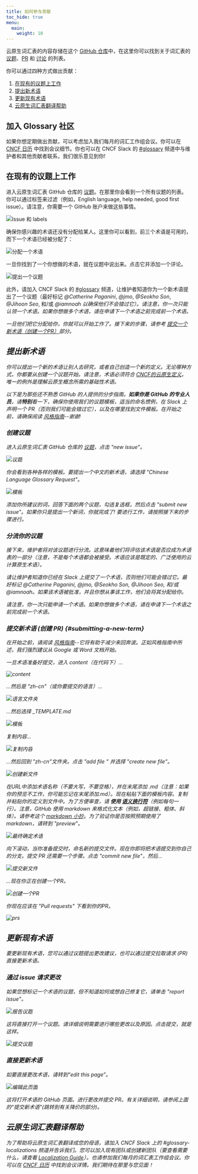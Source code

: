 ```yaml
---
title: 如何参与贡献
toc_hide: true
menu:
  main:
    weight: 10
---
```


云原生词汇表的内容存储在这个 [GitHub 仓库](https://github.com/cncf/glossary)中，在这里你可以找到关于词汇表的 [议题](https://github.com/cncf/glossary/issues)、[PR](https://github.com/cncf/glossary/pulls) 和 [讨论](https://github.com/cncf/glossary/discussions) 的列表。

你可以通过四种方式做出贡献：

1) [在现有的议题上工作](#在现有的议题上工作)
2) [提出新术语](#提出新术语)
3) [更新现有术语](#更新现有术语)
4) [云原生词汇表翻译帮助](#云原生词汇表翻译帮助)

## 加入 Glossary 社区 

如果你想定期做出贡献，可以考虑加入我们每月的词汇工作组会议。你可以在 [CNCF 日历](https://www.cncf.io/calendar/) 中找到会议细节。你也可以在 CNCF Slack 的 [#glossary](https://cloud-native.slack.com/archives/C02TX20MQBB) 频道中与维护者和其他贡献者联系，我们很乐意见到你! 

## 在现有的议题上工作

进入云原生词汇表 GitHub 仓库的 [议题](https://github.com/cncf/glossary/issues)。在那里你会看到一个所有议题的列表。你可以通过标签来过滤（例如，English language, help needed, good first issue）。请注意，你需要一个 GitHub 账户来做这些事情。

![Issue 和 labels](/images/how-to/issue-and-labels.png)

确保你感兴趣的术语还没有分配给某人。这里你可以看到，前三个术语是可用的，而下一个术语已经被分配了：

![分配一个术语](/images/how-to/howto-04.png)

一旦你找到了一个你想做的术语，就在议题中说出来。点击它并添加一个评论。

![提出一个议题](/images/how-to/claiming-an-issue.png)

此外，请加入 CNCF Slack 的 [#glossary](https://cloud-native.slack.com/archives/C02TX20MQBB) 频道，让维护者知道你为一个新术语提出了一个议题（最好标记 <em>@Catherine Paganini</em>, <em>@jmo</em>, <em>@Seokho Son</em>, <em>@Jihoon Seo</em>, 和/或 <em>@iamnoah<em> 以确保他们不会错过它）。请注意，你一次只能认领一个术语。如果你想做多个术语，请在申请下一个术语之前完成前一个术语。

一旦他们把它分配给你，你就可以开始工作了。接下来的步骤，请参考 [提交一个新术语（创建一个PR）](#submitting-a-new-term)部分。

## 提出新术语

你可以提出一个新的术语让别人去研究，或者自己创造一个新的定义。无论哪种方式，你都要从创建一个议题开始。请注意，术语必须符合 [CNCF的云原生定义](https://github.com/cncf/toc/blob/main/DEFINITION.md)。唯一的例外是理解云原生概念所需的基础性术语。

以下是为那些还不熟悉 GitHub 的人提供的分步指南。**如果你是 GitHub 的专业人员**，请**特别**看一下，确保你使用我们的议题模板，适当的命名惯例，在 Slack 上声明一个 PR（否则我们可能会错过它），以及在哪里找到文件模板。在开始之前，请确保阅读 [风格指南](/zh-cn/style-guide/)--谢谢! 

### 创建议题

进入云原生词汇表 GitHub 仓库的 [议题](https://github.com/cncf/glossary/issues)，点击 "new issue"。

![议题](/images/how-to/howto-01.png)

你会看到各种各样的模板。要提出一个中文的新术语，请选择 "Chinese Language Glossary Request"。

![模板](/images/how-to/english-issue-template.jpg)

添加你所建议的词，回答下面的两个议题，勾选复选框，然后点击 "submit new issue"。如果你只是提出一个新词，你就完成了! 要进行工作，请按照接下来的步骤进行。

### 分流你的议题

接下来，维护者将对该议题进行分流。这意味着他们将评估该术语是否应成为术语表的一部分（注意，不是每个术语都会被接受。术语应该是既定的、广泛使用的云计算原生术语）。

请让维护者知道你已经在 Slack 上提交了一个术语，否则他们可能会错过它。最好标记 <em>@Catherine Paganini</em>, <em>@jmo</em>, <em>@Seokho Son</em>, <em>@Jihoon Seo</em>, 和/或 <em>@iamnoah<em>。如果该术语被批准，并且你想从事该工作，他们会将其分配给你。

请注意，你一次只能申请一个术语。如果你想做多个术语，请在申请下一个术语之前完成前一个术语。

### 提交新术语 (创建 PR) {#submitting-a-new-term}

在开始之前，请阅读 [风格指南](/zh-cn/style-guide/)--它将有助于减少来回奔波。正如风格指南中所述，我们强烈建议从 Google 或 Word 文档开始。

一旦术语准备好提交，进入 content（在代码下）...

![content](/images/how-to/howto-05.png)

...然后是 "zh-cn"（或你要提交的语言）...

![语言文件夹](/images/how-to/howto-06.png)

...然后选择 _TEMPLATE.md

![模板](/images/how-to/howto-07.png)

复制内容...

![复制内容](/images/how-to/howto-08.png)

...然后回到 "zh-cn"文件夹。点击 "add file " 并选择 "create new file"。

![创建新文件](/images/how-to/howto-09.png)

在URL中添加术语名称（不要大写，不要空格），并在末尾添加 .md（注意：如果你的预览不工作，你可能忘记在末尾添加.md）。现在粘贴下面的模板内容。复制并粘贴你的定义到文件中。为了方便审查，请 **使用 [语义换行符](https://sembr.org/)**（例如每句一行）。注意，GitHub 使用 markdown 来格式化文本（例如，超链接、粗体、斜体）。请参考这个 [markdown 小抄](https://www.markdownguide.org/cheat-sheet/)。为了验证你是否按照预期使用了markdown，请转到 "preview"。

![最终确定术语](/images/how-to/howto-10.png)

向下滚动，当你准备提交时，命名新的提交文件。现在你即将把术语提交到你自己的分支。提交 PR 还需要一个步骤。点击 "commit new file"，然后...

![提交新文件](/images/how-to/howto-11.png)

...现在你正在创建一个PR。

![创建一个PR](/images/how-to/howto-12.png)

你现在应该在 "Pull requests" 下看到你的PR。

![prs](/images/how-to/howto-13.png)

## 更新现有术语

要更新现有术语，您可以通过议题提出更改建议，也可以通过提交拉取请求 (PR) 直接更新术语。

### 通过 issue 请求更改

如果您想标记一个术语的议题，但不知道如何或想自己修复它，请单击 "report issue"。

![报告议题](/images/how-to/howto-14.png)

这将直接打开一个议题。请详细说明需要进行哪些更改以及原因。点击提交，就是这样。 

![提交议题](/images/how-to/howto-15.png)

### 直接更新术语

如要直接更改术语，请转到“edit this page”。

![编辑此页面](/images/how-to/howto-16.png)

这将打开术语的 GitHub 页面。进行更改并提交 PR。有关详细说明，请参阅上面的“提交新术语”(跳转到有关降价的部分)。

## 云原生词汇表翻译帮助

为了帮助将云原生词汇表翻译成您的母语，请加入 CNCF Slack 上的 #glossary-localizations 频道并告诉我们。您可以加入现有团队或创建新团队（要查看需要什么，请查看 [Localization Guide](https://github.com/cncf/glossary/blob/main/LOCALIZATION.md)）。也请参加我们每月的词汇表工作组会议。你可以在 [CNCF 日历](https://www.cncf.io/calendar/) 中找到会议详情。我们期待在那里与您见面！
